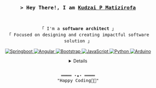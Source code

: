 
<!-- Title -->
<h3 align="center">
        <samp>&gt; Hey There!, I am
                <b><a target="_blank" href="https://github.com/kudzaiprichard/">Kudzai P Matizirofa</a></b>
        </samp>
</h3>
<br>

<p align="center">
        <!-- Intro -->
        <samp>
                「 I'm a <b>software architect</b> 」
                <br>
                「 Focused on designing and creating impactful software solution 」
                <br>
                <br>
        </samp>
        <!-- Technologies -->
        <!-- Springboot -->
        <a href="https://github.com/kudzaiprichard?tab=repositories" target="_blank"><img alt="Springboot"
                        src="https://img.shields.io/badge/-Springboot-00979D?style=flat-square&logo=springboot&logoColor=white">
        </a>
        <!-- Angular -->
        <a href="https://github.com/kudzaiprichard?tab=repositories" target="_blank"><img alt="Angular"
                        src="https://img.shields.io/badge/-Angular-10172a?style=flat-square&logo=Angular&logoColor=37bcf8">
        </a>
        <!-- Bootstrap -->
        <a href="https://github.com/kudzaiprichard?tab=repositories" target="_blank"><img alt="Bootstrap"
                        src="https://img.shields.io/badge/-Bootstrap-white?style=flat-square&logo=Bootstrap&logoColor=black">
        </a>
        <!-- JavaScript -->
        <a href="https://github.com/kudzaiprichard?tab=repositories" target="_blank"><img alt="JavaScript"
                        src="https://img.shields.io/badge/-JavaScript-white?style=flat-square&logo=JavaScript&logoColor=black">
        </a>
        <!-- Python -->
        <a href="https://github.com/kudzaiprichard?tab=repositories" target="_blank"><img alt="Python"
                        src="https://img.shields.io/badge/-Python-10172a?style=flat-square&logo=Python&logoColor=37bcf8">
        </a>
        <!-- Tensorflow -->
        <a href="https://github.com/kudzaiprichard?tab=repositories" target="_blank"><img alt="Arduino"
                        src="https://img.shields.io/badge/-Tensorflow-00979D?style=flat-square&logo=Tensorflow&logoColor=white">
        </a>
</p>

<!-- Details Section -->
<details align="center">
<!-- <summary> <samp>&#9776; More</samp></summary> -->
    <p align="center">
        <br>
        <!-- Activity Widget -->
        <img alt="Kudzai Matizirofa's GitHub Stats"
                src="https://github-readme-stats.vercel.app/api?username=kudzaiprichard&show_icons=true&theme=radical" />
        <br>
        <!-- Social Links -->
        <p>Find me on</p>
        <!-- Linkedin -->
        <a href="https://www.linkedin.com/in/kudzai-prichard/" target="_blank"><img alt="Linkedin"
                src="https://img.shields.io/badge/-Linkedin-0A66C2?style=flat-square&logo=Linkedin&logoColor=white">
        </a>
        <!-- Mail -->
        <a href="mailto:connect.kudzaiprichard@gmail.com" target="_blank"><img alt="Mail"
                src="https://img.shields.io/badge/-G Mail-EA4335?style=flat-square&logo=Gmail&logoColor=white">
        </a>
    </p>
</details>
<br>

<!-- Footer -->
<samp>
    <p align="center">
        ════ ⋆★⋆ ════
        <br>
        "Happy Coding👨‍💻"
    </p>
</samp>
